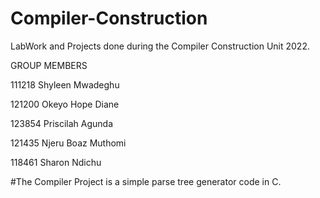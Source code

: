 # Compiler-Construction
LabWork and Projects done during the Compiler Construction Unit 2022.

GROUP MEMBERS

111218 Shyleen Mwadeghu

121200 Okeyo Hope Diane

123854 Priscilah Agunda

121435 Njeru Boaz Muthomi

118461 Sharon Ndichu

#The Compiler Project is a simple parse tree generator code in C.
